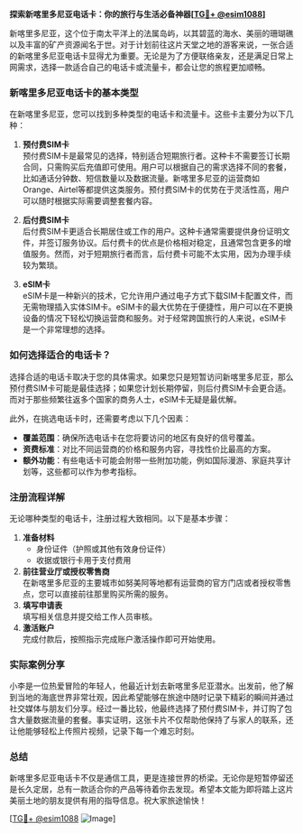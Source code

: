 **探索新喀里多尼亚电话卡：你的旅行与生活必备神器[[TG💪+ @esim1088](https://t.me/s/esim1088)]**

新喀里多尼亚，这个位于南太平洋上的法属岛屿，以其碧蓝的海水、美丽的珊瑚礁以及丰富的矿产资源闻名于世。对于计划前往这片天堂之地的游客来说，一张合适的新喀里多尼亚电话卡显得尤为重要。无论是为了方便联络亲友，还是满足日常上网需求，选择一款适合自己的电话卡或流量卡，都会让您的旅程更加顺畅。

### 新喀里多尼亚电话卡的基本类型

在新喀里多尼亚，您可以找到多种类型的电话卡和流量卡。这些卡主要分为以下几种：

1. **预付费SIM卡**  
   预付费SIM卡是最常见的选择，特别适合短期旅行者。这种卡不需要签订长期合同，只需购买后充值即可使用。用户可以根据自己的需求选择不同的套餐，比如通话分钟数、短信数量以及数据流量。新喀里多尼亚的运营商如Orange、Airtel等都提供这类服务。预付费SIM卡的优势在于灵活性高，用户可以随时根据实际需要调整套餐内容。

2. **后付费SIM卡**  
   后付费SIM卡更适合长期居住或工作的用户。这种卡通常需要提供身份证明文件，并签订服务协议。后付费卡的优点是价格相对稳定，且通常包含更多的增值服务。然而，对于短期旅行者而言，后付费卡可能不太实用，因为办理手续较为繁琐。

3. **eSIM卡**  
   eSIM卡是一种新兴的技术，它允许用户通过电子方式下载SIM卡配置文件，而无需物理插入实体SIM卡。eSIM卡的最大优势在于便捷性，用户可以在不更换设备的情况下轻松切换运营商和服务。对于经常跨国旅行的人来说，eSIM卡是一个非常理想的选择。

### 如何选择适合的电话卡？

选择合适的电话卡取决于您的具体需求。如果您只是短暂访问新喀里多尼亚，那么预付费SIM卡可能是最佳选择；如果您计划长期停留，则后付费SIM卡会更合适。而对于那些频繁往返多个国家的商务人士，eSIM卡无疑是最优解。

此外，在挑选电话卡时，还需要考虑以下几个因素：

- **覆盖范围**：确保所选电话卡在您将要访问的地区有良好的信号覆盖。
- **资费标准**：对比不同运营商的价格和服务内容，寻找性价比最高的方案。
- **额外功能**：有些电话卡可能会附带一些附加功能，例如国际漫游、家庭共享计划等，这些都可以作为参考指标。

### 注册流程详解

无论哪种类型的电话卡，注册过程大致相同。以下是基本步骤：

1. **准备材料**  
   - 身份证件（护照或其他有效身份证件）
   - 收据或银行卡用于支付费用
2. **前往营业厅或授权零售商**  
   在新喀里多尼亚的主要城市如努美阿等地都有运营商的官方门店或者授权零售点，您可以直接前往那里购买所需的服务。
3. **填写申请表**  
   填写相关信息并提交给工作人员审核。
4. **激活账户**  
   完成付款后，按照指示完成账户激活操作即可开始使用。

### 实际案例分享

小李是一位热爱冒险的年轻人，他最近计划去新喀里多尼亚潜水。出发前，他了解到当地的海底世界非常壮观，因此希望能够在旅途中随时记录下精彩的瞬间并通过社交媒体与朋友们分享。经过一番比较，他最终选择了预付费SIM卡，并订购了包含大量数据流量的套餐。事实证明，这张卡片不仅帮助他保持了与家人的联系，还让他能够轻松上传照片视频，记录下每一个难忘时刻。

### 总结

新喀里多尼亚电话卡不仅是通信工具，更是连接世界的桥梁。无论你是短暂停留还是长久定居，总有一款适合你的产品等待着你去发现。希望本文能为即将踏上这片美丽土地的朋友提供有用的指导信息。祝大家旅途愉快！

[[TG💪+ @esim1088](https://t.me/s/esim1088) ![Image](https://i.postimg.cc/4NQfJmqS/Snipaste-2025-05-13-00-14-12.png)]